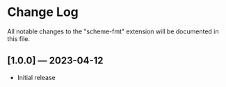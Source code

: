 # Change Log

All notable changes to the "scheme-fmt" extension will be documented in this
file.

## [1.0.0] — 2023-04-12

- Initial release
